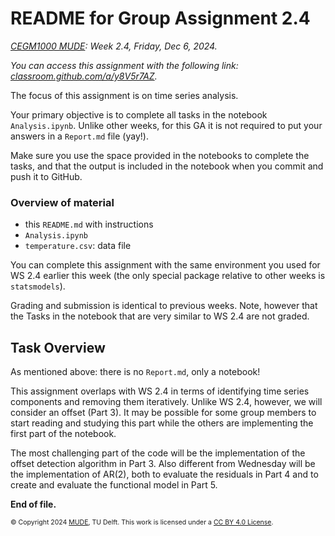 # README for Group Assignment 2.4

*[CEGM1000 MUDE](http://mude.citg.tudelft.nl/): Week 2.4, Friday, Dec 6, 2024.*

_You can access this assignment with the following link: [classroom.github.com/a/y8V5r7AZ](https://classroom.github.com/a/y8V5r7AZ)._

The focus of this assignment is on time series analysis.

Your primary objective is to complete all tasks in the notebook `Analysis.ipynb`. Unlike other weeks, for this GA it is not required to put your answers in a `Report.md` file (yay!).

Make sure you use the space provided in the notebooks to complete the tasks, and that the output is included in the notebook when you commit and push it to GitHub.

### Overview of material

- this `README.md` with instructions
- `Analysis.ipynb`
- `temperature.csv`: data file

You can complete this assignment with the same environment you used for WS 2.4 earlier this week (the only special package relative to other weeks is `statsmodels`).

Grading and submission is identical to previous weeks. Note, however that the Tasks in the notebook that are very similar to WS 2.4 are not graded.

## Task Overview

As mentioned above: there is no `Report.md`, only a notebook!

This assignment overlaps with WS 2.4 in terms of identifying time series components and removing them iteratively. Unlike WS 2.4, however, we will consider an offset (Part 3). It may be possible for some group members to start reading and studying this part while the others are implementing the first part of the notebook.

The most challenging part of the code will be the implementation of the offset detection algorithm in Part 3. Also different from Wednesday will be the implementation of AR(2), both to evaluate the residuals in Part 4 and to create and evaluate the functional model in Part 5.

**End of file.**

<span style="font-size: 75%">
&copy; Copyright 2024 <a rel="MUDE" href="http://mude.citg.tudelft.nl/">MUDE</a>, TU Delft. This work is licensed under a <a rel="license" href="http://creativecommons.org/licenses/by/4.0/">CC BY 4.0 License</a>.